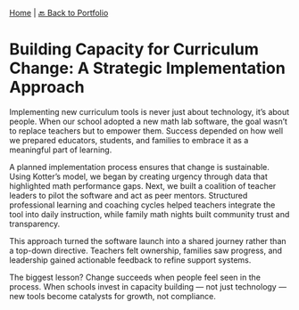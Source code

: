 [Home](https://stacynwigwe.github.io/product-experiments/) | 
[🔙 Back to Portfolio](https://stacynwigwe.github.io/portfolio/)
# Building Capacity for Curriculum Change: A Strategic Implementation Approach

Implementing new curriculum tools is never just about technology, it’s about people. When our school adopted a new math lab software, the goal wasn’t to replace teachers but to empower them. Success depended on how well we prepared educators, students, and families to embrace it as a meaningful part of learning.

A planned implementation process ensures that change is sustainable. Using Kotter’s model, we began by creating urgency through data that highlighted math performance gaps. Next, we built a coalition of teacher leaders to pilot the software and act as peer mentors. Structured professional learning and coaching cycles helped teachers integrate the tool into daily instruction, while family math nights built community trust and transparency.

This approach turned the software launch into a shared journey rather than a top-down directive. Teachers felt ownership, families saw progress, and leadership gained actionable feedback to refine support systems.

The biggest lesson? Change succeeds when people feel seen in the process. When schools invest in capacity building — not just technology — new tools become catalysts for growth, not compliance.
